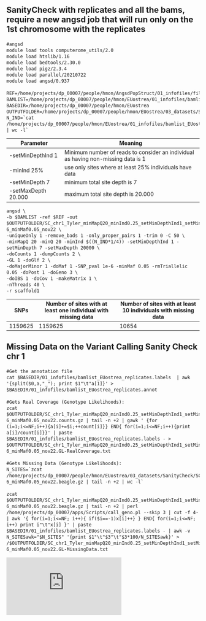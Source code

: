 ## SanityCheck with replicates and all the bams, require a new angsd job that will run only on the 1st chromosome with the replicates 


    #angsd
    module load tools computerome_utils/2.0
    module load htslib/1.16
    module load bedtools/2.30.0
    module load pigz/2.3.4
    module load parallel/20210722
    module load angsd/0.937

    REF=/home/projects/dp_00007/people/hmon/AngsdPopStruct/01_infofiles/fileOegenome10scaffoldC3G.fasta
    BAMLIST=/home/projects/dp_00007/people/hmon/EUostrea/01_infofiles/bamlist_EUostrea_replicates.txt
    BASEDIR=/home/projects/dp_00007/people/hmon/EUostrea
    OUTPUTFOLDER=/home/projects/dp_00007/people/hmon/EUostrea/03_datasets/SanityCheck
    N_IND=`cat /home/projects/dp_00007/people/hmon/EUostrea/01_infofiles/bamlist_EUostrea_replicates.txt | wc -l`

Parameter | Meaning |
--- | --- |
-setMinDepthInd 1 | Minimum number of reads to consider an individual as having non-missing data is 1 |
-minInd 25% | use only sites where at least 25% individuals have data |
-setMinDepth 7 | minimum total site depth is 7  |
-setMaxDepth 20.000 | maximum total site depth is 20.000|

    angsd \
    -b $BAMLIST -ref $REF -out $OUTPUTFOLDER/SC_chr1_Tyler_minMapQ20_minInd0.25_setMinDepthInd1_setMinDepth7_rmTriallelic0.05minMaf0.05__setMaxDepth20000_SNPpval1e-6_minMaf0.05_nov22 \
    -uniqueOnly 1 -remove_bads 1 -only_proper_pairs 1 -trim 0 -C 50 \
    -minMapQ 20 -minQ 20 -minInd $((N_IND*1/4)) -setMinDepthInd 1 -setMinDepth 7 -setMaxDepth 20000 \
    -doCounts 1 -dumpCounts 2 \
    -GL 1 -doGlf 2 \
    -doMajorMinor 1 -doMaf 1 -SNP_pval 1e-6 -minMaf 0.05 -rmTriallelic 0.05 -doPost 1 -doGeno 3 \
    -doIBS 1 -doCov 1 -makeMatrix 1 \
    -nThreads 40 \
    -r scaffold1

SNPs |  Number of sites with at least one individual with missing data | Number of sites with at least 10 individuals with missing data |
--- | --- | --- |
1159625 | 1159625 | 10654 |


## Missing Data on the Variant Calling Sanity Check chr 1
    #Get the annotation file 
    cat $BASEDIR/01_infofiles/bamlist_EUostrea_replicates.labels  | awk '{split($0,a,"_"); print $1"\t"a[1]}' > $BASEDIR/01_infofiles/bamlist_EUostrea_replicates.annot

    #Gets Real Coverage (Genotype Likelihoods):
    zcat $OUTPUTFOLDER/SC_chr1_Tyler_minMapQ20_minInd0.25_setMinDepthInd1_setMinDepth7_rmTriallelic0.05minMaf0.05__setMaxDepth20000_SNPpval1e-6_minMaf0.05_nov22.counts.gz | tail -n +2 | gawk ' {for (i=1;i<=NF;i++){a[i]+=$i;++count[i]}} END{ for(i=1;i<=NF;i++){print a[i]/count[i]}}' | paste $BASEDIR/01_infofiles/bamlist_EUostrea_replicates.labels - > $OUTPUTFOLDER/SC_chr1_Tyler_minMapQ20_minInd0.25_setMinDepthInd1_setMinDepth7_rmTriallelic0.05minMaf0.05__setMaxDepth20000_SNPpval1e-6_minMaf0.05_nov22.GL-RealCoverage.txt

    #Gets Missing Data (Genotype Likelihoods):
    N_SITES=`zcat /home/projects/dp_00007/people/hmon/EUostrea/03_datasets/SanityCheck/SC_chr1_Tyler_minMapQ20_minInd0.25_setMinDepthInd1_setMinDepth7_rmTriallelic0.05minMaf0.05__setMaxDepth20000_SNPpval1e-6_minMaf0.05_nov22.beagle.gz | tail -n +2 | wc -l`

    zcat $OUTPUTFOLDER/SC_chr1_Tyler_minMapQ20_minInd0.25_setMinDepthInd1_setMinDepth7_rmTriallelic0.05minMaf0.05__setMaxDepth20000_SNPpval1e-6_minMaf0.05_nov22.beagle.gz | tail -n +2 | perl /home/projects/dp_00007/apps/Scripts/call_geno.pl --skip 3 | cut -f 4- | awk '{ for(i=1;i<=NF; i++){ if($i==-1)x[i]++} } END{ for(i=1;i<=NF; i++) print i"\t"x[i] }' | paste $BASEDIR/01_infofiles/bamlist_EUostrea_replicates.labels - | awk -v N_SITESawk="$N_SITES" '{print $1"\t"$3"\t"$3*100/N_SITESawk}' > /$OUTPUTFOLDER/SC_chr1_Tyler_minMapQ20_minInd0.25_setMinDepthInd1_setMinDepth7_rmTriallelic0.05minMaf0.05__setMaxDepth20000_SNPpval1e-6_minMaf0.05_nov22.GL-MissingData.txt

![](https://github.com/HomereAMK/EUostrea/blob/main/Figures/SanityCheck/DendroIbsMat_SC_chr1_Tyler_minMapQ20_minInd0.25_setMinDepthInd1_setMinDepth7_rmTriallelic0.05minMaf0.05__setMaxDepth20000_SNPpval1e-6_minMaf0.05_nov22.pdf)<!-- -->

